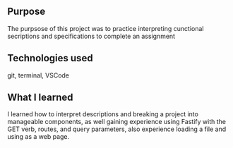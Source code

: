 ## Purpose

The purpsose of this project was to practice interpreting cunctional secriptions and specifications to complete an assignment

## Technologies used

git, terminal, VSCode

## What I learned

I learned how to interpret descriptions and breaking a project into manageable components, as well gaining experience using Fastify with the GET verb, routes, and query parameters, also experience loading a file and using as a web page.
